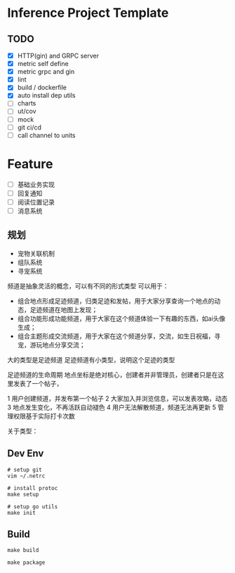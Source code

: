 # Inference Project Template

## TODO
- [x] HTTP(gin) and GRPC server
- [x] metric self define
- [x] metric grpc and gin 
- [x] lint 
- [x] build / dockerfile
- [x] auto install dep utils
- [ ] charts
- [ ] ut/cov
- [ ] mock
- [ ] git ci/cd
- [ ] call channel to units

# Feature

- [ ] 基础业务实现
- [ ] 回复通知
- [ ] 阅读位置记录
- [ ] 消息系统

## 规划

- 宠物关联机制
- 组队系统 
- 寻宠系统


频道是抽象灵活的概念，可以有不同的形式类型
可以用于：
- 组合地点形成足迹频道，归类足迹和发帖，用于大家分享查询一个地点的动态，足迹频道在地图上发现；
- 组合功能形成功能频道，用于大家在这个频道体验一下有趣的东西，如ai头像生成；
- 组合主题形成交流频道，用于大家在这个频道分享，交流，如生日祝福，寻宠，游玩地点分享交流；

大的类型是足迹频道
足迹频道有小类型，说明这个足迹的类型

足迹频道的生命周期
地点坐标是绝对核心，创建者并非管理员，创建者只是在这里发表了一个帖子，

1 用户创建频道，并发布第一个帖子
2 大家加入并浏览信息，可以发表攻略，动态
3 地点发生变化，不再活跃自动褪色
4 用户无法解散频道，频道无法再更新
5 管理权限基于实际打卡次数

关于类型：



## Dev Env
```
# setup git
vim ~/.netrc

# install protoc
make setup

# setup go utils
make init

```

## Build
```
make build

make package
```
